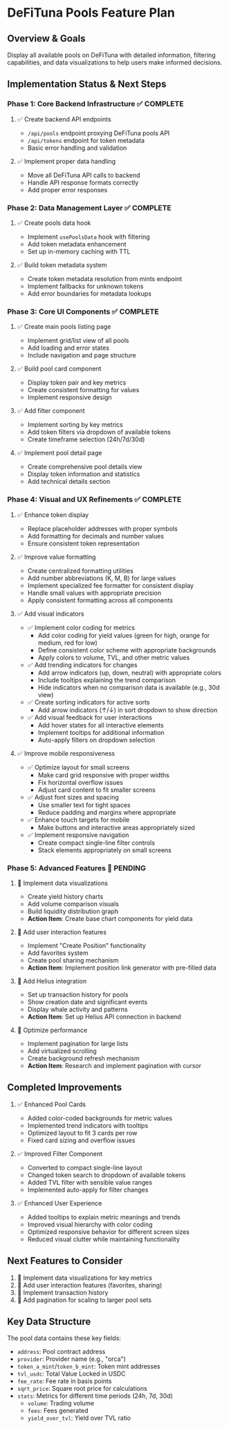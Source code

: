 # DeFiTuna Pools Feature Plan

## Overview & Goals
Display all available pools on DeFiTuna with detailed information, filtering capabilities, and data visualizations to help users make informed decisions.

## Implementation Status & Next Steps

### Phase 1: Core Backend Infrastructure ✅ COMPLETE
1. ✅ Create backend API endpoints
   - `/api/pools` endpoint proxying DeFiTuna pools API
   - `/api/tokens` endpoint for token metadata
   - Basic error handling and validation
   
2. ✅ Implement proper data handling
   - Move all DeFiTuna API calls to backend
   - Handle API response formats correctly
   - Add proper error responses

### Phase 2: Data Management Layer ✅ COMPLETE
1. ✅ Create pools data hook
   - Implement `usePoolsData` hook with filtering
   - Add token metadata enhancement
   - Set up in-memory caching with TTL
   
2. ✅ Build token metadata system
   - Create token metadata resolution from mints endpoint
   - Implement fallbacks for unknown tokens
   - Add error boundaries for metadata lookups

### Phase 3: Core UI Components ✅ COMPLETE
1. ✅ Create main pools listing page
   - Implement grid/list view of all pools
   - Add loading and error states
   - Include navigation and page structure
   
2. ✅ Build pool card component
   - Display token pair and key metrics
   - Create consistent formatting for values
   - Implement responsive design
   
3. ✅ Add filter component
   - Implement sorting by key metrics
   - Add token filters via dropdown of available tokens
   - Create timeframe selection (24h/7d/30d)
   
4. ✅ Implement pool detail page
   - Create comprehensive pool details view
   - Display token information and statistics
   - Add technical details section

### Phase 4: Visual and UX Refinements ✅ COMPLETE
1. ✅ Enhance token display
   - Replace placeholder addresses with proper symbols
   - Add formatting for decimals and number values
   - Ensure consistent token representation
   
2. ✅ Improve value formatting
   - Create centralized formatting utilities
   - Add number abbreviations (K, M, B) for large values
   - Implement specialized fee formatter for consistent display
   - Handle small values with appropriate precision
   - Apply consistent formatting across all components

3. ✅ Add visual indicators
   - ✅ Implement color coding for metrics
     - Add color coding for yield values (green for high, orange for medium, red for low)
     - Define consistent color scheme with appropriate backgrounds
     - Apply colors to volume, TVL, and other metric values
   - ✅ Add trending indicators for changes
     - Add arrow indicators (up, down, neutral) with appropriate colors
     - Include tooltips explaining the trend comparison
     - Hide indicators when no comparison data is available (e.g., 30d view)
   - ✅ Create sorting indicators for active sorts
     - Add arrow indicators (↑/↓) in sort dropdown to show direction
   - ✅ Add visual feedback for user interactions
     - Add hover states for all interactive elements
     - Implement tooltips for additional information
     - Auto-apply filters on dropdown selection

4. ✅ Improve mobile responsiveness
   - ✅ Optimize layout for small screens
     - Make card grid responsive with proper widths
     - Fix horizontal overflow issues
     - Adjust card content to fit smaller screens
   - ✅ Adjust font sizes and spacing
     - Use smaller text for tight spaces
     - Reduce padding and margins where appropriate
   - ✅ Enhance touch targets for mobile
     - Make buttons and interactive areas appropriately sized
   - ✅ Implement responsive navigation
     - Create compact single-line filter controls
     - Stack elements appropriately on small screens

### Phase 5: Advanced Features 📝 PENDING
1. 📝 Implement data visualizations
   - Create yield history charts
   - Add volume comparison visuals
   - Build liquidity distribution graph
   - **Action Item**: Create base chart components for yield data

2. 📝 Add user interaction features
   - Implement "Create Position" functionality
   - Add favorites system
   - Create pool sharing mechanism
   - **Action Item**: Implement position link generator with pre-filled data

3. 📝 Add Helius integration
   - Set up transaction history for pools
   - Show creation date and significant events
   - Display whale activity and patterns
   - **Action Item**: Set up Helius API connection in backend

4. 📝 Optimize performance
   - Implement pagination for large lists
   - Add virtualized scrolling
   - Create background refresh mechanism
   - **Action Item**: Research and implement pagination with cursor

## Completed Improvements
1. ✅ Enhanced Pool Cards
   - Added color-coded backgrounds for metric values
   - Implemented trend indicators with tooltips
   - Optimized layout to fit 3 cards per row
   - Fixed card sizing and overflow issues

2. ✅ Improved Filter Component
   - Converted to compact single-line layout
   - Changed token search to dropdown of available tokens
   - Added TVL filter with sensible value ranges
   - Implemented auto-apply for filter changes

3. ✅ Enhanced User Experience
   - Added tooltips to explain metric meanings and trends
   - Improved visual hierarchy with color coding
   - Optimized responsive behavior for different screen sizes
   - Reduced visual clutter while maintaining functionality

## Next Features to Consider
1. 🔄 Implement data visualizations for key metrics
2. 🔄 Add user interaction features (favorites, sharing)
3. 🔄 Implement transaction history
4. 🔄 Add pagination for scaling to larger pool sets

## Key Data Structure
The pool data contains these key fields:
- `address`: Pool contract address
- `provider`: Provider name (e.g., "orca")
- `token_a_mint`/`token_b_mint`: Token mint addresses
- `tvl_usdc`: Total Value Locked in USDC
- `fee_rate`: Fee rate in basis points
- `sqrt_price`: Square root price for calculations
- `stats`: Metrics for different time periods (24h, 7d, 30d)
  - `volume`: Trading volume
  - `fees`: Fees generated
  - `yield_over_tvl`: Yield over TVL ratio 